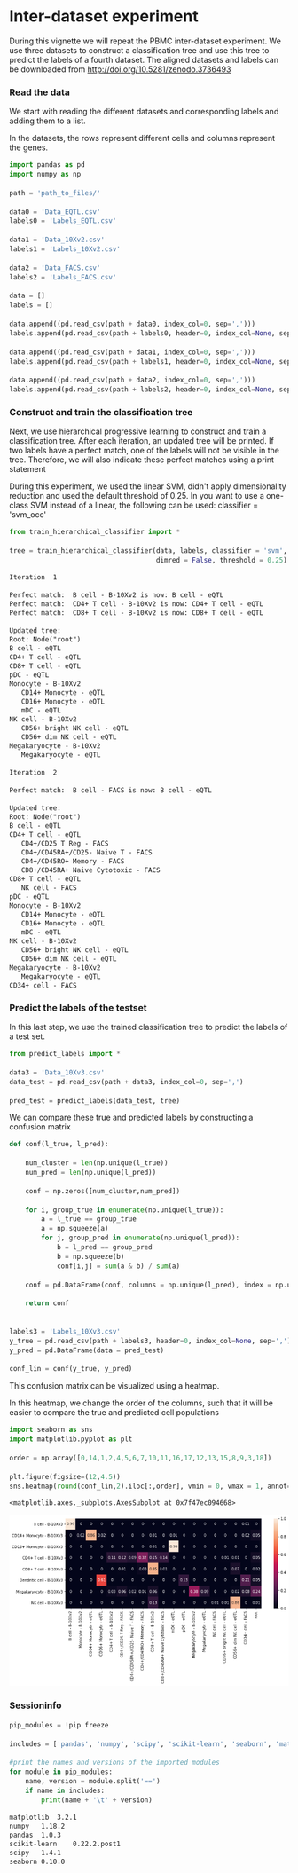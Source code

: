 # Inter-dataset experiment

During this vignette we will repeat the PBMC inter-dataset experiment. We use three datasets to construct a classification tree and use this tree to predict the labels of a fourth dataset. The aligned datasets and labels can be downloaded from http://doi.org/10.5281/zenodo.3736493

### Read the data

We start with reading the different datasets and corresponding labels and adding them to a list.

In the datasets, the rows represent different cells and columns represent the genes.


```python
import pandas as pd
import numpy as np

path = 'path_to_files/'

data0 = 'Data_EQTL.csv'
labels0 = 'Labels_EQTL.csv'

data1 = 'Data_10Xv2.csv'
labels1 = 'Labels_10Xv2.csv'

data2 = 'Data_FACS.csv'
labels2 = 'Labels_FACS.csv'

data = []
labels = []

data.append((pd.read_csv(path + data0, index_col=0, sep=',')))
labels.append(pd.read_csv(path + labels0, header=0, index_col=None, sep=','))

data.append((pd.read_csv(path + data1, index_col=0, sep=',')))
labels.append(pd.read_csv(path + labels1, header=0, index_col=None, sep=','))

data.append((pd.read_csv(path + data2, index_col=0, sep=',')))
labels.append(pd.read_csv(path + labels2, header=0, index_col=None, sep=','))
```

### Construct and train the classification tree

Next, we use hierarchical progressive learning to construct and train a classification tree. After each iteration, an updated tree will be printed. If two labels have a perfect match, one of the labels will not be visible in the tree. Therefore, we will also indicate these perfect matches using a print statement

During this experiment, we used the linear SVM, didn't apply dimensionality reduction and used the default threshold of 0.25. In you want to use a one-class SVM instead of a linear, the following can be used: classifier = 'svm_occ'


```python
from train_hierarchical_classifier import *

tree = train_hierarchical_classifier(data, labels, classifier = 'svm', 
                                     dimred = False, threshold = 0.25)
```

    Iteration  1 
    
    Perfect match:  B cell - B-10Xv2 is now: B cell - eQTL
    Perfect match:  CD4+ T cell - B-10Xv2 is now: CD4+ T cell - eQTL
    Perfect match:  CD8+ T cell - B-10Xv2 is now: CD8+ T cell - eQTL
    
    Updated tree:
    Root: Node("root")
    B cell - eQTL
    CD4+ T cell - eQTL
    CD8+ T cell - eQTL
    pDC - eQTL
    Monocyte - B-10Xv2
       CD14+ Monocyte - eQTL
       CD16+ Monocyte - eQTL
       mDC - eQTL
    NK cell - B-10Xv2
       CD56+ bright NK cell - eQTL
       CD56+ dim NK cell - eQTL
    Megakaryocyte - B-10Xv2
       Megakaryocyte - eQTL    
    
    Iteration  2 
    
    Perfect match:  B cell - FACS is now: B cell - eQTL
    
    Updated tree:
    Root: Node("root")
    B cell - eQTL
    CD4+ T cell - eQTL
       CD4+/CD25 T Reg - FACS
       CD4+/CD45RA+/CD25- Naive T - FACS
       CD4+/CD45RO+ Memory - FACS
       CD8+/CD45RA+ Naive Cytotoxic - FACS
    CD8+ T cell - eQTL
       NK cell - FACS
    pDC - eQTL
    Monocyte - B-10Xv2
       CD14+ Monocyte - eQTL
       CD16+ Monocyte - eQTL
       mDC - eQTL
    NK cell - B-10Xv2
       CD56+ bright NK cell - eQTL
       CD56+ dim NK cell - eQTL
    Megakaryocyte - B-10Xv2
       Megakaryocyte - eQTL
    CD34+ cell - FACS
    
    


### Predict the labels of the testset

In this last step, we use the trained classification tree to predict the labels of a test set.


```python
from predict_labels import *

data3 = 'Data_10Xv3.csv'
data_test = pd.read_csv(path + data3, index_col=0, sep=',')

pred_test = predict_labels(data_test, tree)
```

We can compare these true and predicted labels by constructing a confusion matrix


```python
def conf(l_true, l_pred):
    
    num_cluster = len(np.unique(l_true))
    num_pred = len(np.unique(l_pred))

    conf = np.zeros([num_cluster,num_pred])

    for i, group_true in enumerate(np.unique(l_true)):
        a = l_true == group_true
        a = np.squeeze(a)
        for j, group_pred in enumerate(np.unique(l_pred)):
            b = l_pred == group_pred
            b = np.squeeze(b)
            conf[i,j] = sum(a & b) / sum(a)

    conf = pd.DataFrame(conf, columns = np.unique(l_pred), index = np.unique(l_true))
    
    return conf


labels3 = 'Labels_10Xv3.csv'
y_true = pd.read_csv(path + labels3, header=0, index_col=None, sep=',')
y_pred = pd.DataFrame(data = pred_test)

conf_lin = conf(y_true, y_pred)

```

This confusion matrix can be visualized using a heatmap.

In this heatmap, we change the order of the columns, such that it will be easier to compare the true and predicted cell populations


```python
import seaborn as sns
import matplotlib.pyplot as plt

order = np.array([0,14,1,2,4,5,6,7,10,11,16,17,12,13,15,8,9,3,18])

plt.figure(figsize=(12,4.5))
sns.heatmap(round(conf_lin,2).iloc[:,order], vmin = 0, vmax = 1, annot=True)

```




    <matplotlib.axes._subplots.AxesSubplot at 0x7f47ec094668>




![png](output_10_1.png)


### Sessioninfo


```python
pip_modules = !pip freeze

includes = ['pandas', 'numpy', 'scipy', 'scikit-learn', 'seaborn', 'matplotlib']

#print the names and versions of the imported modules
for module in pip_modules:
    name, version = module.split('==')
    if name in includes: 
        print(name + '\t' + version)
```

    matplotlib	3.2.1
    numpy	1.18.2
    pandas	1.0.3
    scikit-learn	0.22.2.post1
    scipy	1.4.1
    seaborn	0.10.0



```python

```

